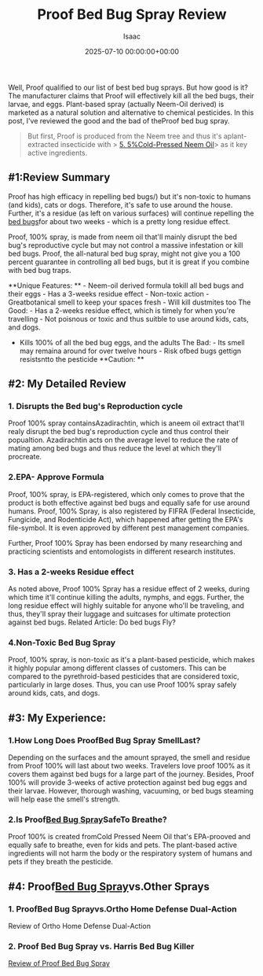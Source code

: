 ﻿---
title: Proof Bed Bug Spray Review
description: Well, Proof qualified to our list of best bed bug sprays. But how good is it? The manufacturer claims that Proof will effectively kill all the bed bugs, their...
slug: /proof-bed-bug-spray-review/
date: 2025-07-10 00:00:00+00:00
lastmod: 2025-07-10 00:00:00+03:00
author: Isaac
categories:
- Bed Bugs
- Product Reviews
tags:
- bed-bugs
- proof
- bed
layout: post
---

Well, Proof qualified to our list of best bed bug sprays. But how good is it? The manufacturer claims that Proof will effectively kill all the bed bugs, their larvae, and eggs. Plant-based spray (actually Neem-Oil derived) is marketed as a natural solution and alternative to chemical pesticides. In this post, I've reviewed the good and the bad of theProof bed bug spray.

> But first, Proof is produced from the Neem tree and thus it's aplant-extracted insecticide with > [5. 5%Cold-Pressed Neem Oil](https://tigerprints.clemson.edu/cgi/viewcontent.cgi?referer=&httpsredir=1&article=2467&context=all_dissertations)> as it key active ingredients.

##  #1:Review Summary

Proof has high efficacy in repelling bed bugs/) but it's non-toxic to humans (and kids), cats or dogs. Therefore, it's safe to use around the house. Further, it's a residue (as left on various surfaces) will continue repelling the [bed bugs](https://pestpolicy.com/what-does-bed-bug-poop-look-like/)for about two weeks - which is a pretty long residue effect.

Proof, 100% spray, is made from neem oil that'll mainly disrupt the bed bug's reproductive cycle but may not control a massive infestation or kill bed bugs. Proof, the all-natural bed bug spray, might not give you a 100 percent guarantee in controlling all bed bugs, but it is great if you combine with bed bug traps.

**Unique Features: ** - Neem-oil derived formula tokill all bed bugs and their eggs - Has a 3-weeks residue effect - Non-toxic action - Greatbotanical smell to keep your spaces fresh - Will kill dustmites too The Good: - Has a 2-weeks residue effect, which is timely for when you're travelling - Not poisnous or toxic and thus suitble to use around kids, cats, and dogs.

- Kills 100% of all the bed bug eggs, and the adults The Bad: - Its smell may remaina around for over twelve hours - Risk ofbed bugs gettign resistsntto the pesticide **Caution: **

##  #2: My Detailed Review

###  1. Disrupts the Bed bug's Reproduction cycle

Proof 100% spray containsAzadirachtin, which is aneem oil extract that'll realy disrupt the bed bug's reproduction cycle and thus control their popualtion. Azadirachtin acts on the average level to reduce the rate of mating among bed bugs and thus reduce the level at which they'll procreate.

###  2.EPA- Approve Formula

Proof, 100% spray, is EPA-registered, which only comes to prove that the product is both effective against bed bugs and equally safe for use around humans. Proof, 100% Spray, is also registered by FIFRA (Federal Insecticide, Fungicide, and Rodenticide Act), which happened after getting the EPA's file-symbol. It is even approved by different pest management companies.

Further, Proof 100% Spray has been endorsed by many researching and practicing scientists and entomologists in different research institutes.

###  3. Has a 2-weeks Residue effect

As noted above, Proof 100% Spray has a residue effect of 2 weeks, during which time it'll continue killing the adults, nymphs, and eggs. Further, the long residue effect will highly suitable for anyone who'll be traveling, and thus, they'll spray their luggage and suitcases for ultimate protection against bed bugs. Related Article: Do bed bugs Fly?

###  4.**Non-Toxic Bed Bug Spray**

Proof, 100% spray, is non-toxic as it's a plant-based pesticide, which makes it highly popular among different classes of customers. This can be compared to the pyrethroid-based pesticides that are considered toxic, particularly in large doses. Thus, you can use Proof 100% spray safely around kids, cats, and dogs.

##  #3: My Experience:

###  1.How Long Does ProofBed Bug Spray SmellLast?

Depending on the surfaces and the amount sprayed, the smell and residue from Proof 100% will last about two weeks. Travelers love proof 100% as it covers them against bed bugs for a large part of the journey. Besides, Proof 100% will provide 3-weeks of active protection against bed bug eggs and their larvae. However, thorough washing, vacuuming, or bed bugs steaming will help ease the smell's strength.

###  2.Is Proof[Bed Bug Spray](https://pestpolicy.com/best-bed-bug-spray/)SafeTo Breathe?

Proof 100% is created fromCold Pressed Neem Oil that's EPA-prooved and equally safe to breathe, even for kids and pets. The plant-based active ingredients will not harm the body or the respiratory system of humans and pets if they breath the pesticide.

##  #4: Proof[Bed Bug Spray](https://pestpolicy.com/bedlam-plus-bed-bug-spray-review/)vs.Other Sprays

###  1. ProofBed Bug Sprayvs.Ortho Home Defense Dual-Action

Review of Ortho Home Defense Dual-Action

###  2. Proof Bed Bug Spray vs. Harris Bed Bug Killer

[Review of Proof Bed Bug Spray](https://pestpolicy.com/proof-bed-bug-spray-review/)

